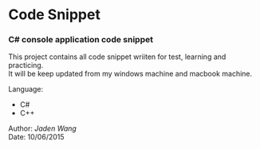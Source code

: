 # Code Snippet

### C# console application code snippet

This project contains all code snippet wriiten for test, learning and practicing.  
It will be keep updated from my windows machine and macbook machine.

Language:
  * C#
  * C++
  
Author: *Jaden Wang*  
Date: 10/06/2015


